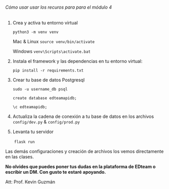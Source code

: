 ###### Cómo usar usar los recuros para para el módulo 4

1. Crea y activa tu entorno virtual

   `python3 -m venv venv`

   Mac & Linux `source venv/bin/activate`

   Windows `venv\Scripts\activate.bat`

2. Instala el framework y las dependencias en tu entorno virtual:

   `pip install -r requirements.txt `

3. Crear tu base de datos Postgresql

   `sudo -u username_db psql`

   `create database edteamapidb;`

   `\c edteamapidb;`

4. Actualiza la cadena de conexión a tu base de datos en los archivos `config/dev.py` & `config/prod.py`

5. Levanta tu servidor

   ​	`flask run`

Las demás configuraciones y creación de archivos los vemos directamente en las clases.

**No olvides que puedes poner tus dudas en la plataforma de EDteam o escribir un DM. Con gusto te estaré apoyando.** 

Att: Prof. Kevin Guzmán